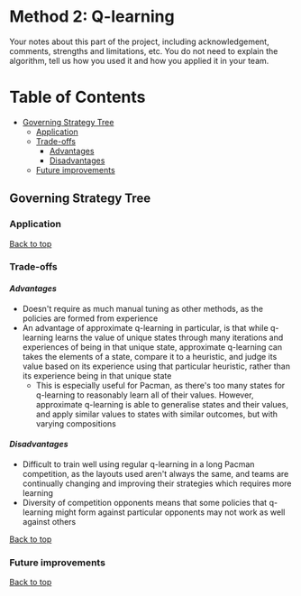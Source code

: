 # Method 2: Q-learning

Your notes about this part of the project, including acknowledgement, comments, strengths and limitations, etc. You do not need to explain the algorithm, tell us how you used it and how you applied it in your team.

# Table of Contents
- [Governing Strategy Tree](#governing-strategy-tree)
  * [Application](#application)
  * [Trade-offs](#trade-offs)     
     - [Advantages](#advantages)
     - [Disadvantages](#disadvantages)
  * [Future improvements](#future-improvements)

## Governing Strategy Tree 

### Application  

[Back to top](#table-of-contents)

### Trade-offs  

#### *Advantages*  
- Doesn't require as much manual tuning as other methods, as the policies are formed from experience
- An advantage of approximate q-learning in particular, is that while q-learning learns the value of unique states through many iterations and experiences of being in that unique state, approximate q-learning can takes the elements of a state, compare it to a heuristic, and judge its value based on its experience using that particular heuristic, rather than its experience being in that unique state
  - This is especially useful for Pacman, as there's too many states for q-learning to reasonably learn all of their values. However, approximate q-learning is able to generalise states and their values, and apply similar values to states with similar outcomes, but with varying compositions

#### *Disadvantages*
- Difficult to train well using regular q-learning in a long Pacman competition, as the layouts used aren't always the same, and teams are continually changing and improving their strategies which requires more learning
- Diversity of competition opponents means that some policies that q-learning might form against particular opponents may not work as well against others

[Back to top](#table-of-contents)

### Future improvements  

[Back to top](#table-of-contents)
